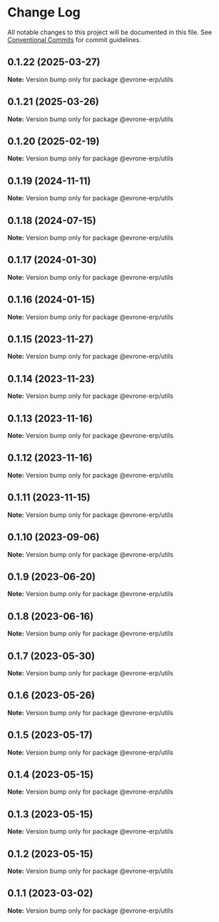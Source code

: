 # Change Log

All notable changes to this project will be documented in this file.
See [Conventional Commits](https://conventionalcommits.org) for commit guidelines.

## 0.1.22 (2025-03-27)

**Note:** Version bump only for package @evrone-erp/utils





## 0.1.21 (2025-03-26)

**Note:** Version bump only for package @evrone-erp/utils





## 0.1.20 (2025-02-19)

**Note:** Version bump only for package @evrone-erp/utils





## 0.1.19 (2024-11-11)

**Note:** Version bump only for package @evrone-erp/utils





## 0.1.18 (2024-07-15)

**Note:** Version bump only for package @evrone-erp/utils





## 0.1.17 (2024-01-30)

**Note:** Version bump only for package @evrone-erp/utils





## 0.1.16 (2024-01-15)

**Note:** Version bump only for package @evrone-erp/utils





## 0.1.15 (2023-11-27)

**Note:** Version bump only for package @evrone-erp/utils





## 0.1.14 (2023-11-23)

**Note:** Version bump only for package @evrone-erp/utils





## 0.1.13 (2023-11-16)

**Note:** Version bump only for package @evrone-erp/utils





## 0.1.12 (2023-11-16)

**Note:** Version bump only for package @evrone-erp/utils





## 0.1.11 (2023-11-15)

**Note:** Version bump only for package @evrone-erp/utils





## 0.1.10 (2023-09-06)

**Note:** Version bump only for package @evrone-erp/utils





## 0.1.9 (2023-06-20)

**Note:** Version bump only for package @evrone-erp/utils





## 0.1.8 (2023-06-16)

**Note:** Version bump only for package @evrone-erp/utils





## 0.1.7 (2023-05-30)

**Note:** Version bump only for package @evrone-erp/utils





## 0.1.6 (2023-05-26)

**Note:** Version bump only for package @evrone-erp/utils





## 0.1.5 (2023-05-17)

**Note:** Version bump only for package @evrone-erp/utils





## 0.1.4 (2023-05-15)

**Note:** Version bump only for package @evrone-erp/utils





## 0.1.3 (2023-05-15)

**Note:** Version bump only for package @evrone-erp/utils





## 0.1.2 (2023-05-15)

**Note:** Version bump only for package @evrone-erp/utils





## 0.1.1 (2023-03-02)

**Note:** Version bump only for package @evrone-erp/utils

